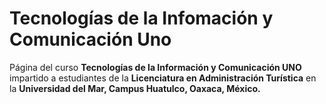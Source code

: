 # Tecnologías de la Infomación y Comunicación Uno

Página del curso <b>Tecnologías de la Información y Comunicación UNO</b> impartido a estudiantes de la <b>Licenciatura en Administración Turística</b> en la <b>Universidad del Mar, Campus Huatulco, Oaxaca, México.</b>    

